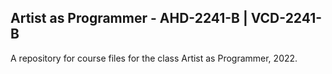 ## Artist as Programmer - AHD-2241-B | VCD-2241-B ##

A repository for course files for the class Artist as Programmer, 2022. 
